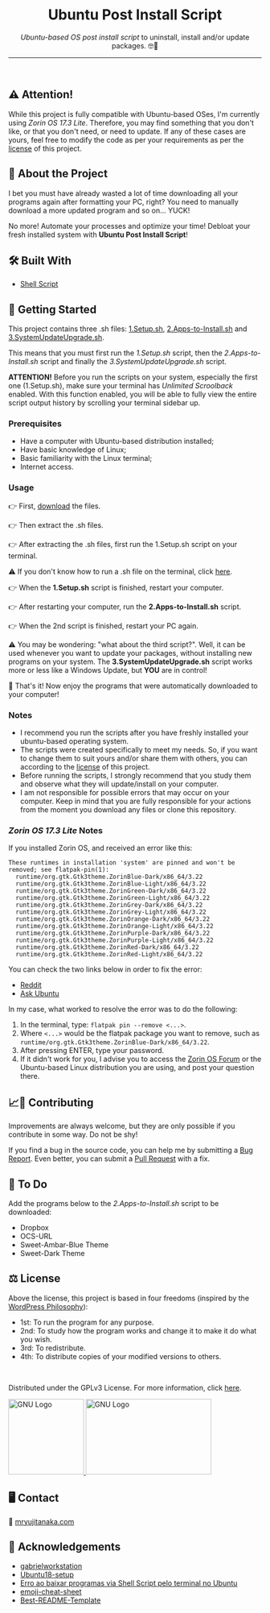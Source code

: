<!-- Heading -->
<h1 align="center">Ubuntu Post Install Script</h1>
    <p align="center"><em>Ubuntu-based OS post install script</em> to uninstall, install and/or update packages. &#x1F913&#x1F596</p>

---

<br>

<h2><strong>&#9888 Attention!</strong></h2>
<p>While this project is fully compatible with Ubuntu-based OSes, I'm currently using <em>Zorin OS 17.3 Lite</em>. Therefore, you may find something that you don't like, or that you don't need, or need to update. If any of these cases are yours, feel free to modify the code as per your requirements as per the <a href="https://github.com/mryujitanaka/Ubuntu-Post-Install-Script#-license">license</a> of this project.<p>

<!-- About The Project -->
<h2><strong>&#x1F9D0 About the Project</strong></h2>
    <p>I bet you must have already wasted a lot of time downloading all your programs again after formatting your PC, right? You need to manually download a more updated program and so on... YUCK!</p>
    <p>No more! Automate your processes and optimize your time! Debloat your fresh installed system with <strong>Ubuntu Post Install Script</strong>!</p>

<!-- Built With -->
<h2><strong>&#x1F6E0 Built With</strong></h2>
    <ul>
        <li><a href="https://en.wikipedia.org/wiki/Shell_script">Shell Script</a></li>
    </ul>

<!-- Getting Started -->
<h2><strong>&#x1F3C1 Getting Started</strong></h2>
    <p>This project contains three .sh files: <a href="https://github.com/vyujitanaka/Ubuntu-Post-Install-Script/blob/master/1.Setup.sh">1.Setup.sh</a>, <a href="https://github.com/vyujitanaka/Ubuntu-Post-Install-Script/blob/master/2.Apps-to-Install.sh">2.Apps-to-Install.sh</a> and <a href="https://github.com/vyujitanaka/Ubuntu-Post-Install-Script/blob/master/3.SystemUpdateUpgrade.sh">3.SystemUpdateUpgrade.sh</a>.</p>
    <p>This means that you must first run the <em>1.Setup.sh</em> script, then the <em>2.Apps-to-Install.sh</em> script and finally the <em>3.SystemUpdateUpgrade.sh</em> script.</p>
    <p><strong>ATTENTION!</strong> Before you run the scripts on your system, especially the first one (1.Setup.sh), make sure your terminal has <em>Unlimited Scroolback</em> enabled. With this function enabled, you will be able to fully view the entire script output history by scrolling your terminal sidebar up.</p>

<!-- Prerequisites -->
<h3>Prerequisites</h3>
    <ul>
        <li>Have a computer with Ubuntu-based distribution installed;</li>
        <li>Have basic knowledge of Linux;</li>
        <li>Basic familiarity with the Linux terminal;</li>
        <li>Internet access.</li>
    </ul>

<!-- Usage Examples -->

### Usage

&#128073; First, [download](https://github.com/vyujitanaka/Ubuntu-Post-Install-Script/archive/refs/heads/master.zip) the files.

&#128073; Then extract the .sh files.

&#128073; After extracting the .sh files, first run the 1.Setup.sh script on your terminal.

⚠️ If you don't know how to run a .sh file on the terminal, click [here](https://askubuntu.com/questions/38661/how-do-i-run-sh-scripts).

&#128073; When the **1.Setup.sh** script is finished, restart your computer.

&#128073; After restarting your computer, run the **2.Apps-to-Install.sh** script.

&#128073; When the 2nd script is finished, restart your PC again.

⚠️ You may be wondering: "what about the third script?". Well, it can be used whenever you want to update your packages, without installing new programs on your system. The **3.SystemUpdateUpgrade.sh** script works more or less like a Windows Update, but **YOU** are in control!

&#127881; That's it! Now enjoy the programs that were automatically downloaded to your computer!

### Notes

* I recommend you run the scripts after you have freshly installed your ubuntu-based operating system.
* The scripts were created specifically to meet my needs. So, if you want to change them to suit yours and/or share them with others, you can according to the [license](https://github.com/mryujitanaka/Ubuntu-Post-Install-Script#-license) of this project.
* Before running the scripts, I strongly recommend that you study them and observe what they will update/install on your computer.
* I am not responsible for possible errors that may occur on your computer. Keep in mind that you are fully responsible for your actions from the moment you download any files or clone this repository.

### _Zorin OS 17.3 Lite_ Notes

If you installed Zorin OS, and received an error like this:

```
These runtimes in installation 'system' are pinned and won't be removed; see flatpak-pin(1):
  runtime/org.gtk.Gtk3theme.ZorinBlue-Dark/x86_64/3.22
  runtime/org.gtk.Gtk3theme.ZorinBlue-Light/x86_64/3.22
  runtime/org.gtk.Gtk3theme.ZorinGreen-Dark/x86_64/3.22
  runtime/org.gtk.Gtk3theme.ZorinGreen-Light/x86_64/3.22
  runtime/org.gtk.Gtk3theme.ZorinGrey-Dark/x86_64/3.22
  runtime/org.gtk.Gtk3theme.ZorinGrey-Light/x86_64/3.22
  runtime/org.gtk.Gtk3theme.ZorinOrange-Dark/x86_64/3.22
  runtime/org.gtk.Gtk3theme.ZorinOrange-Light/x86_64/3.22
  runtime/org.gtk.Gtk3theme.ZorinPurple-Dark/x86_64/3.22
  runtime/org.gtk.Gtk3theme.ZorinPurple-Light/x86_64/3.22
  runtime/org.gtk.Gtk3theme.ZorinRed-Dark/x86_64/3.22
  runtime/org.gtk.Gtk3theme.ZorinRed-Light/x86_64/3.22
  ```
  
You can check the two links below in order to fix the error:

* [Reddit](https://www.reddit.com/r/flatpak/comments/zx1ilh/how_to_remove_pinned_packages/?rdt=42094)
* [Ask Ubuntu](https://askubuntu.com/questions/1488710/how-to-unpin-and-remove-specific-flatpak-packages)

In my case, what worked to resolve the error was to do the following:

1. In the terminal, type: `flatpak pin --remove <...>`.
2. Where `<...>` would be the flatpak package you want to remove, such as `runtime/org.gtk.Gtk3theme.ZorinBlue-Dark/x86_64/3.22`.
3. After pressing ENTER, type your password.
4. If it didn't work for you, I advise you to access the [Zorin OS Forum](https://forum.zorin.com/) or the Ubuntu-based Linux distribution you are using, and post your question there.

<!-- Contributing -->
<h2><strong>&#128200;&#129309; Contributing</strong></h2>
<p>Improvements are always welcome, but they are only possible if you contribute in some way. Do not be shy!</p>
<p>If you find a bug in the source code, you can help me by submitting a <a href="https://github.com/mryujitanaka/Ubuntu-Post-Install-Script/issues">Bug Report</a>. Even better, you can submit a <a href="https://github.com/mryujitanaka/Ubuntu-Post-Install-Script/pulls">Pull Request</a> with a fix.</p>

<!-- To Do -->
<h2><strong>&#128221; To Do</strong></h2>
<p>Add the programs below to the <em>2.Apps-to-Install.sh</em> script to be downloaded:</p>
<ul>
    <li>Dropbox</li>
    <li>OCS-URL</li>
    <li>Sweet-Ambar-Blue Theme</li>
    <li>Sweet-Dark Theme</li>
</ul>

<!-- License -->
<h2><strong>&#9878; License</strong></h2>
<p>Above the license, this project is based in four freedoms (inspired by the <a href="https://wordpress.org/about/philosophy/#:~:text=The%20freedom%20to%20run%20the,your%20modified%20versions%20to%20others.">WordPress Philosophy</a>):</p>
<ul> 
    <li>1st: To run the program for any purpose.</li>
    <li>2nd: To study how the program works and change it to make it do what you wish.</li>
    <li>3rd: To redistribute.</li>
    <li>4th: To distribute copies of your modified versions to others.</li>
</ul>
<br>
<p>Distributed under the GPLv3 License. For more information, click <a href="https://github.com/vyujitanaka/Ubuntu-Post-Install-Script/blob/master/LICENSE">here</a>.<p>
<!-- License Logos -->
<p align = "left">
    <tr>
        <td>
            <a href="https://www.gnu.org/">
            <img src="images/GNU-Logo.png" alt="GNU Logo" width="150" height="150">
            </a>
        </td>
    </tr>
    <tr>
        <td>
            <a href="https://www.gnu.org/licenses/gpl-3.0.html">
            <img src="images/GPLv3-Logo.png" alt="GNU Logo" width="250" height="150">
            </a>
        </td>
    </tr>
</p>

<!-- Contact -->
<h2><strong>&#128421; Contact</strong></h2>

<p>&#128226; <a href="https://mryujitanaka.com/">mryujitanaka.com</a></p>

<!-- Acknowledgements-->
<h2><strong>&#129392; Acknowledgements</strong></h2>
    <ul>
        <li><a href="https://github.com/Diolinux/gabrielworkstation">gabrielworkstation</a></li>
        <li><a href="https://github.com/ChrisTitusTech/Ubuntu18-setup">Ubuntu18-setup</a></li>
        <li><a href="https://plus.diolinux.com.br/t/erro-ao-baixar-programas-via-shell-script-pelo-terminal-no-ubuntu/27328">Erro ao baixar programas via Shell Script pelo terminal no Ubuntu</a></li>
        <li><a href="https://github.com/ikatyang/emoji-cheat-sheet">emoji-cheat-sheet</a></li>
        <li><a href="https://github.com/othneildrew/Best-README-Template">Best-README-Template</a></li>
    </ul>